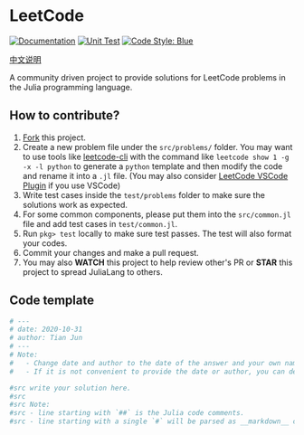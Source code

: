 # LeetCode

[![Documentation][docs-dev-img]][docs-dev-url]
[![Unit Test][action-img]][action-url]
[![Code Style: Blue][blue-img]][blue-url]


[中文说明](README-zh-cn.md)

A community driven project to provide solutions for LeetCode problems in the Julia programming language.

## How to contribute?

1. [Fork](https://guides.github.com/activities/forking/) this project.
2. Create a new problem file under the `src/problems/` folder. You may want to use tools like [leetcode-cli](https://github.com/skygragon/leetcode-cli) with the command like `leetcode show 1 -g -x -l python` to generate a `python` template and then modify the code and rename it into a `.jl` file. (You may also consider [LeetCode VSCode Plugin](https://marketplace.visualstudio.com/items?itemName=LeetCode.vscode-leetcode) if you use VSCode)
3. Write test cases inside the `test/problems` folder to make sure the solutions work as expected.
4. For some common components, please put them into the `src/common.jl` file and add test cases in `test/common.jl`.
5. Run `pkg> test` locally to make sure test passes. The test will also format your codes.
6. Commit your changes and make a pull request.
7. You may also **WATCH** this project to help review other's PR or **STAR** this project to spread JuliaLang to others.

## Code template
```julia
# ---
# date: 2020-10-31
# author: Tian Jun
# ---
# Note: 
#   - Change date and author to the date of the answer and your own name.
#   - If it is not convenient to provide the date or author, you can delete the date and author information above.

#src write your solution here.
#src
#src Note:
#src - line starting with `##` is the Julia code comments.
#src - line starting with a single `#` will be parsed as __markdown__ comment.
```

[action-img]: https://github.com/JuliaCN/LeetCode.jl/workflows/Unit%20test/badge.svg
[action-url]: https://github.com/JuliaCN/LeetCode.jl/actions
[blue-img]: https://img.shields.io/badge/code%20style-blue-4495d1.svg
[blue-url]: https://github.com/invenia/BlueStyle
[docs-dev-img]: https://img.shields.io/badge/docs-dev-blue.svg
[docs-dev-url]: https://cn.julialang.org/LeetCode.jl/dev/
